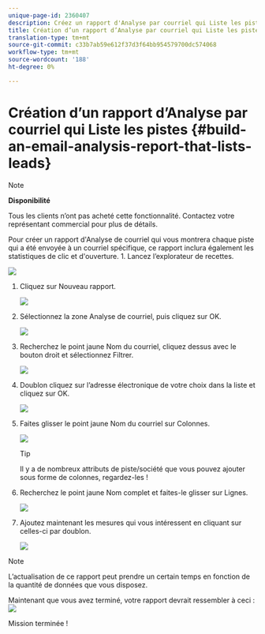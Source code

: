 ```yaml
---
unique-page-id: 2360407
description: Créez un rapport d'Analyse par courriel qui Liste les pistes - Documents marketing - Documentation sur les produits
title: Création d’un rapport d’Analyse par courriel qui Liste les pistes
translation-type: tm+mt
source-git-commit: c33b7ab59e612f37d3f64bb954579700dc574068
workflow-type: tm+mt
source-wordcount: '188'
ht-degree: 0%

---
```



# Création d’un rapport d’Analyse par courriel qui Liste les pistes {#build-an-email-analysis-report-that-lists-leads}

>[!NOTE]
>
>**Disponibilité**
>
>Tous les clients n’ont pas acheté cette fonctionnalité. Contactez votre représentant commercial pour plus de détails.

Pour créer un rapport d&#39;Analyse de courriel qui vous montrera chaque piste qui a été envoyée à un courriel spécifique, ce rapport inclura également les statistiques de clic et d&#39;ouverture. 1. Lancez l’explorateur de recettes.

![](assets/image2014-9-17-19-3a12-3a54.png)

1. Cliquez sur Nouveau rapport.

   ![](assets/image2014-9-17-19-3a13-3a1.png)

1. Sélectionnez la zone Analyse de courriel, puis cliquez sur OK.

   ![](assets/image2014-9-17-19-3a14-3a0.png)

1. Recherchez le point jaune Nom du courriel, cliquez dessus avec le bouton droit et sélectionnez Filtrer.

   ![](assets/image2014-9-17-19-3a14-3a6.png)

1. Doublon cliquez sur l’adresse électronique de votre choix dans la liste et cliquez sur OK.

   ![](assets/image2014-9-17-19-3a14-3a11.png)

1. Faites glisser le point jaune Nom du courriel sur Colonnes.

   ![](assets/image2014-9-17-19-3a15-3a0.png)

   >[!TIP]
   >
   >Il y a de nombreux attributs de piste/société que vous pouvez ajouter sous forme de colonnes, regardez-les !

1. Recherchez le point jaune Nom complet et faites-le glisser sur Lignes.

   ![](assets/image2014-9-17-19-3a15-3a32.png)

1. Ajoutez maintenant les mesures qui vous intéressent en cliquant sur celles-ci par doublon.

   ![](assets/image2014-9-17-19-3a15-3a47.png)

>[!NOTE]
>
>L’actualisation de ce rapport peut prendre un certain temps en fonction de la quantité de données que vous disposez.

Maintenant que vous avez terminé, votre rapport devrait ressembler à ceci :   ![](assets/image2014-9-17-19-3a16-3a39.png)

Mission terminée !
